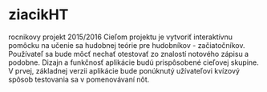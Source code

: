 # ziacikHT
rocnikovy projekt 2015/2016
Cieľom projektu je vytvoriť interaktívnu pomôcku na učenie sa hudobnej teórie pre hudobníkov - začiatočníkov.
Používateľ sa bude môcť nechať otestovať zo znalostí notového zápisu a podobne. Dizajn a funkčnosť aplikácie budú prispôsobené cieľovej skupine.
V prvej, základnej verzii aplikácie bude ponúknutý užívateľovi kvízový spôsob testovania sa v pomenovávaní nôt. 
